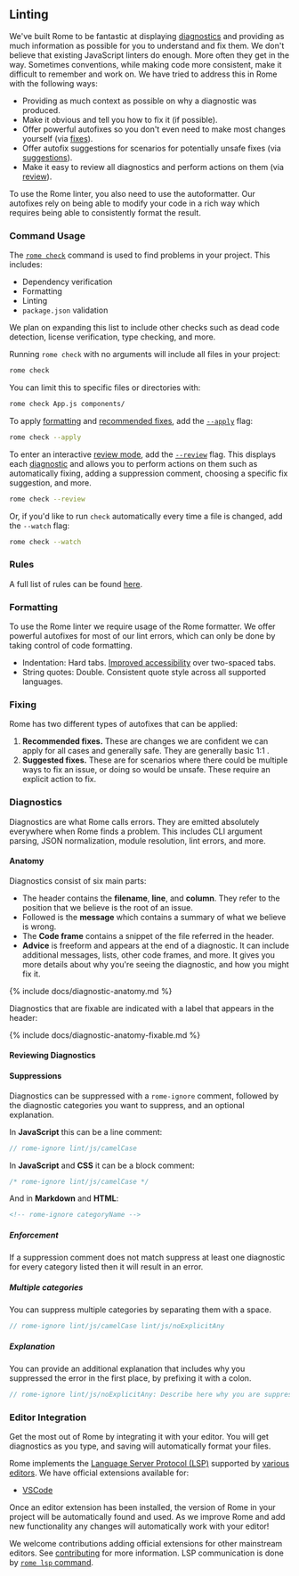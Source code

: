 ## Linting

We've built Rome to be fantastic at displaying [diagnostics](#diagnostics) and providing as much information as possible for you to understand and fix them. We don't believe that existing JavaScript linters do enough. More often they get in the way. Sometimes conventions, while making code more consistent, make it difficult to remember and work on. We have tried to address this in Rome with the following ways:

 - Providing as much context as possible on why a diagnostic was produced.
 - Make it obvious and tell you how to fix it (if possible).
 - Offer powerful autofixes so you don't even need to make most changes yourself (via [fixes]()).
 - Offer autofix suggestions for scenarios for potentially unsafe fixes (via [suggestions]()).
 - Make it easy to review all diagnostics and perform actions on them (via [review]()).

To use the Rome linter, you also need to use the autoformatter. Our autofixes rely on being able to modify your code in a rich way which requires being able to consistently format the result.

### Command Usage

The [`rome check`](#rome-check) command is used to find problems in your project. This includes:

 - Dependency verification
 - Formatting
 - Linting
 - `package.json` validation

We plan on expanding this list to include other checks such as dead code detection, license verification, type checking, and more.

Running `rome check` with no arguments will include all files in your project:

```bash
rome check
```

You can limit this to specific files or directories with:

```bash
rome check App.js components/
```

To apply [formatting](#formatting) and [recommended fixes](#fixing), add the [`--apply`](#--apply) flag:

```bash
rome check --apply
```

To enter an interactive [review mode](#reviewing-diagnostics), add the [`--review`](#--review) flag. This displays each [diagnostic](#diagnostics) and allows you to perform actions on them such as automatically fixing, adding a suppression comment, choosing a specific fix suggestion, and more.

```bash
rome check --review
```

Or, if you'd like to run `check` automatically every time a file is changed, add the `--watch` flag:

```bash
rome check --watch
```

### Rules

A full list of rules can be found [here](/docs/lint/rules).

### Formatting

To use the Rome linter we require usage of the Rome formatter. We offer powerful autofixes for most of our lint errors, which can only be done by taking control of code formatting.

 - Indentation: Hard tabs. [Improved accessibility](https://github.com/romefrontend/rome/issues/425) over two-spaced tabs.
 - String quotes: Double. Consistent quote style across all supported languages.

### Fixing

Rome has two different types of autofixes that can be applied:

1. **Recommended fixes.** These are changes we are confident we can apply for all cases and generally safe. They are generally basic 1:1 .
2. **Suggested fixes.** These are for scenarios where there could be multiple ways to fix an issue, or doing so would be unsafe. These require an explicit action to fix.

### Diagnostics

Diagnostics are what Rome calls errors. They are emitted absolutely everywhere when Rome finds a problem. This includes CLI argument parsing, JSON normalization, module resolution, lint errors, and more.

#### Anatomy

Diagnostics consist of six main parts:

- The header contains the **filename**, **line**, and **column**. They refer to the position that we believe is the root of an issue.
- Followed is the **message** which contains a summary of what we believe is wrong.
- The **Code frame** contains a snippet of the file referred in the header.
- **Advice** is freeform and appears at the end of a diagnostic. It can include additional messages, lists, other code frames, and more. It gives you more details about why you're seeing the diagnostic, and how you might fix it.

{% include docs/diagnostic-anatomy.md %}

Diagnostics that are fixable are indicated with a label that appears in the header:

{% include docs/diagnostic-anatomy-fixable.md %}

#### Reviewing Diagnostics

#### Suppressions

Diagnostics can be suppressed with a `rome-ignore` comment, followed by the diagnostic categories you want to suppress, and an optional explanation.

In **JavaScript** this can be a line comment:

```javascript
// rome-ignore lint/js/camelCase
```

In **JavaScript** and **CSS** it can be a block comment:

```javascript
/* rome-ignore lint/js/camelCase */
```

And in **Markdown** and **HTML**:

```html
<!-- rome-ignore categoryName -->
```

##### Enforcement

If a suppression comment does not match suppress at least one diagnostic for every category listed then it will result in an error.

##### Multiple categories

You can suppress multiple categories by separating them with a space.

```javascript
// rome-ignore lint/js/camelCase lint/js/noExplicitAny
```

##### Explanation

You can provide an additional explanation that includes why you suppressed the error in the first place, by prefixing it with a colon.

```javascript
// rome-ignore lint/js/noExplicitAny: Describe here why you are suppressing this error.
```

### Editor Integration

Get the most out of Rome by integrating it with your editor. You will get diagnostics as you type, and saving will automatically format your files.

Rome implements the [Language Server Protocol (LSP)](https://microsoft.github.io/language-server-protocol/) supported by [various editors](https://microsoft.github.io/language-server-protocol/implementors/tools/). We have official extensions available for:

- [VSCode](#)

Once an editor extension has been installed, the version of Rome in your project will be automatically found and used. As we improve Rome and add new functionality any changes will automatically work with your editor!

We welcome contributions adding official extensions for other mainstream editors. See [contributing](/contributing) for more information. LSP communication is done by [`rome lsp` command](#rome-lsp).
